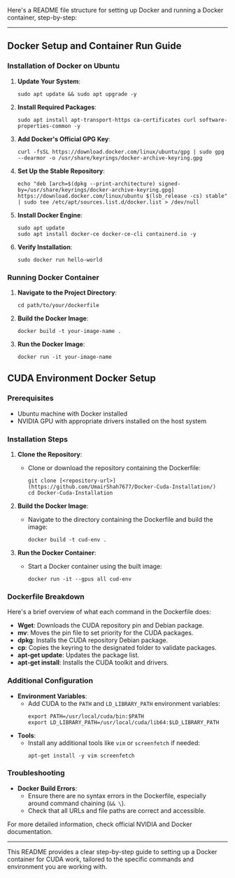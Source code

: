 Here's a README file structure for setting up Docker and running a Docker container, step-by-step:

---

## Docker Setup and Container Run Guide

### Installation of Docker on Ubuntu

1. **Update Your System**:
   ```
   sudo apt update && sudo apt upgrade -y
   ```

2. **Install Required Packages**:
   ```
   sudo apt install apt-transport-https ca-certificates curl software-properties-common -y
   ```

3. **Add Docker's Official GPG Key**:
   ```
   curl -fsSL https://download.docker.com/linux/ubuntu/gpg | sudo gpg --dearmor -o /usr/share/keyrings/docker-archive-keyring.gpg
   ```

4. **Set Up the Stable Repository**:
   ```
   echo "deb [arch=$(dpkg --print-architecture) signed-by=/usr/share/keyrings/docker-archive-keyring.gpg] https://download.docker.com/linux/ubuntu $(lsb_release -cs) stable" | sudo tee /etc/apt/sources.list.d/docker.list > /dev/null
   ```

5. **Install Docker Engine**:
   ```
   sudo apt update
   sudo apt install docker-ce docker-ce-cli containerd.io -y
   ```

6. **Verify Installation**:
   ```
   sudo docker run hello-world
   ```

### Running Docker Container

1. **Navigate to the Project Directory**:
   ```
   cd path/to/your/dockerfile
   ```

2. **Build the Docker Image**:
   ```
   docker build -t your-image-name .
   ```

3. **Run the Docker Image**:
   ```
   docker run -it your-image-name
   ```

## CUDA Environment Docker Setup

### Prerequisites

- Ubuntu machine with Docker installed
- NVIDIA GPU with appropriate drivers installed on the host system

### Installation Steps

1. **Clone the Repository**:
   - Clone or download the repository containing the Dockerfile:
     ```
     git clone [<repository-url>](https://github.com/UmairShah7677/Docker-Cuda-Installation/)
     cd Docker-Cuda-Installation
     ```

2. **Build the Docker Image**:
   - Navigate to the directory containing the Dockerfile and build the image:
     ```
     docker build -t cud-env .
     ```

3. **Run the Docker Container**:
   - Start a Docker container using the built image:
     ```
     docker run -it --gpus all cud-env
     ```

### Dockerfile Breakdown

Here's a brief overview of what each command in the Dockerfile does:
- **Wget**: Downloads the CUDA repository pin and Debian package.
- **mv**: Moves the pin file to set priority for the CUDA packages.
- **dpkg**: Installs the CUDA repository Debian package.
- **cp**: Copies the keyring to the designated folder to validate packages.
- **apt-get update**: Updates the package list.
- **apt-get install**: Installs the CUDA toolkit and drivers.

### Additional Configuration

- **Environment Variables**:
  - Add CUDA to the `PATH` and `LD_LIBRARY_PATH` environment variables:
    ```
    export PATH=/usr/local/cuda/bin:$PATH
    export LD_LIBRARY_PATH=/usr/local/cuda/lib64:$LD_LIBRARY_PATH
    ```
- **Tools**:
  - Install any additional tools like `vim` or `screenfetch` if needed:
    ```
    apt-get install -y vim screenfetch
    ```

### Troubleshooting

- **Docker Build Errors**:
  - Ensure there are no syntax errors in the Dockerfile, especially around command chaining (`&& \`).
  - Check that all URLs and file paths are correct and accessible.

For more detailed information, check official NVIDIA and Docker documentation.

---

This README provides a clear step-by-step guide to setting up a Docker container for CUDA work, tailored to the specific commands and environment you are working with.
